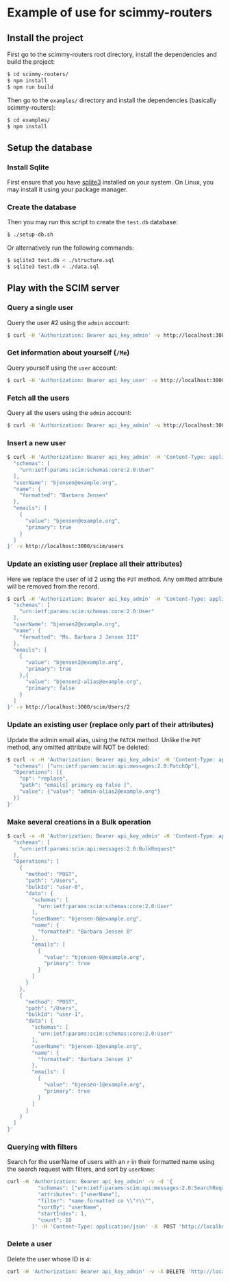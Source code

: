 # Example of use for scimmy-routers

## Install the project

First go to the scimmy-routers root directory, install the dependencies and build the project:
```bash
$ cd scimmy-routers/
$ npm install
$ npm run build
```

Then go to the `examples/` directory and install the dependencies (basically scimmy-routers):
```bash
$ cd examples/
$ npm install
```

## Setup the database

### Install Sqlite
First ensure that you have [sqlite3](http://sqlite3.org/) installed on your system. On Linux, you may install it using your package manager.

### Create the database

Then you may run this script to create the `test.db` database:
```bash
$ ./setup-db.sh
```

Or alternatively run the following commands:
```bash
$ sqlite3 test.db < ./structure.sql
$ sqlite3 test.db < ./data.sql
```

## Play with the SCIM server

### Query a single user

Query the user #2 using the `admin` account:

```bash
$ curl -H 'Authorization: Bearer api_key_admin' -v http://localhost:3000/scim/Users/2
```

### Get information about yourself (`/Me`)

Query yourself using the `user` account:
```bash
$ curl -H 'Authorization: Bearer api_key_user' -v http://localhost:3000/scim/Me
```

### Fetch all the users

Query all the users using the `admin` account:
```bash 
$ curl -H 'Authorization: Bearer api_key_admin' -v http://localhost:3000/scim/Users
```

### Insert a new user

```bash
$ curl -H 'Authorization: Bearer api_key_admin' -H 'Content-Type: application/scim+json' -X POST -d '{
  "schemas": [
    "urn:ietf:params:scim:schemas:core:2.0:User"
  ],
  "userName": "bjensen@example.org",
  "name": {
    "formatted": "Barbara Jensen"
  },
  "emails": [
    {
      "value": "bjensen@example.org",
      "primary": true
    }
  ]
}' -v http://localhost:3000/scim/users
```

### Update an existing user (replace all their attributes)

Here we replace the user of id 2 using the `PUT` method. Any omitted attribute will be removed from the record.
```bash
$ curl -H 'Authorization: Bearer api_key_admin' -H 'Content-Type: application/scim+json' -X PUT -d '{
  "schemas": [
    "urn:ietf:params:scim:schemas:core:2.0:User"
  ],
  "userName": "bjensen2@example.org",
  "name": {
    "formatted": "Ms. Barbara J Jensen III"
  },
  "emails": [
    {
      "value": "bjensen2@example.org",
      "primary": true
    },{
      "value": "bjensen2-alias@example.org",
      "primary": false
    }
  ]
}' -v http://localhost:3000/scim/Users/2
```

### Update an existing user (replace only part of their attributes)

Update the admin email alias, using the `PATCH` method. Unlike the `PUT` method, any omitted attribute will NOT be deleted:
```bash
$ curl -v -H 'Authorization: Bearer api_key_admin' -H 'Content-Type: application/json' http://localhost:3000/scim/Users/1 -X PATCH -d '{
  "schemas": ["urn:ietf:params:scim:api:messages:2.0:PatchOp"],
  "Operations": [{ 
    "op": "replace",
    "path": "emails[ primary eq false ]",
    "value": {"value": "admin-alias2@example.org"}
  }]
}'
```

### Make several creations in a Bulk operation

```bash
$ curl -v -H 'Authorization: Bearer api_key_admin' -H 'Content-Type: application/json' http://localhost:3000/scim/Bulk -X POST -d '{
  "schemas": [
    "urn:ietf:params:scim:api:messages:2.0:BulkRequest"
  ],
  "Operations": [
    {
      "method": "POST",
      "path": "/Users",
      "bulkId": "user-0",
      "data": {
        "schemas": [
          "urn:ietf:params:scim:schemas:core:2.0:User"
        ],
        "userName": "bjensen-0@example.org",
        "name": {
          "formatted": "Barbara Jensen 0"
        },
        "emails": [
          {
            "value": "bjensen-0@example.org",
            "primary": true
          }
        ]
      }
    },
    {
      "method": "POST",
      "path": "/Users",
      "bulkId": "user-1",
      "data": {
        "schemas": [
          "urn:ietf:params:scim:schemas:core:2.0:User"
        ],
        "userName": "bjensen-1@example.org",
        "name": {
          "formatted": "Barbara Jensen 1"
        },
        "emails": [
          {
            "value": "bjensen-1@example.org",
            "primary": true
          }
        ]
      }
    }
  ]
}'
```

### Querying with filters

Search for the userName of users with an `r` in their formatted name using the search request with filters, and sort by `userName`:
```bash
curl -H 'Authorization: Bearer api_key_admin' -v -d '{
          "schemas": ["urn:ietf:params:scim:api:messages:2.0:SearchRequest"],
          "attributes": ["userName"],
          "filter": "name.formatted co \\"r\\"",
          "sortBy": "userName",
          "startIndex": 1,
          "count": 10
        }' -H 'Content-Type: application/json' -X  POST 'http://localhost:3000/scim/Users/.search'
```

### Delete a user

Delete the user whose ID is `4`:

```bash
curl -H 'Authorization: Bearer api_key_admin' -v -X DELETE 'http://localhost:3000/scim/Users/4'
```
